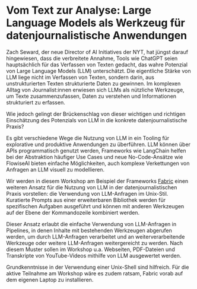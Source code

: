 # Vom Text zur Analyse: Large Language Models als Werkzeug für datenjournalistische Anwendungen 

Zach Seward, der neue Director of AI Initiatives der NYT, hat jüngst darauf hingewiesen, dass die verbreitete Annahme, Tools wie ChatGPT seien hauptsächlich für das Verfassen von Texten gedacht, das wahre Potenzial von Large Language Models (LLM) unterschätzt. Die eigentliche Stärke von LLM liege nicht im Verfassen von Texten, sondern darin, aus unstrukturierten Texten strukturierte Daten zu gewinnen. Im komplexen Alltag von Journalist:innen erwiesen sich LLMs als nützliche Werkzeuge, um Texte zusammenzufassen, Daten zu verstehen und Informationen strukturiert zu erfassen.

Wie jedoch gelingt der Brückenschlag von dieser wichtigen und richtigen Einschätzung des Potenzials von LLM in die konkrete datenjournalistische Praxis?

Es gibt verschiedene Wege die Nutzung von LLM in ein Tooling für explorative und produktive Anwendungen zu überführen. LLM können über APIs programmatisch genutzt werden, Frameworks wie LangChain helfen bei der Abstraktion häufiger Use Cases und neue No-Code-Ansätze wie FlowiseAI bieten einfache Möglichkeiten, auch komplexe Verkettungen von Anfragen an LLM visuell zu modellieren.

Wir werden in diesem Workshop am Beispiel der Frameworks [Fabric](https://github.com/danielmiessler/fabric) einen weiteren Ansatz für die Nutzung von LLM in der datenjournalistischen Praxis vorstellen: die Verwendung von LLM-Anfragen im Unix-Stil. Kuratierte Prompts aus einer erweiterbaren Bibliothek werden für spezifischen Aufgaben ausgeführt und können mit anderen Werkzeugen auf der Ebene der Kommandozeile kombiniert werden.

Dieser Ansatz erlaubt die einfache Verwendung von LLM-Anfragen in Pipelines, in denen Inhalte mit bestehenden Werkzeugen abgerufen werden, um durch LLM-Anfragen verarbeitet und an weiterverarbeitende Werkzeuge oder weitere LLM-Anfragen weitergereicht zu werden. Nach diesem Muster sollen im Workshop u.a. Webseiten, PDF-Dateien und Transkripte von YouTube-Videos mithilfe von LLM ausgewertet werden.

Grundkenntnisse in der Verwendung einer Unix-Shell sind hilfreich. Für die aktive Teilnahme am Workshop wäre es zudem ratsam, Fabric vorab auf dem eigenen Laptop zu installieren.